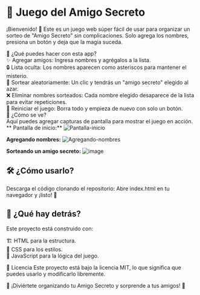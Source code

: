 # 🎁 Juego del Amigo Secreto <br>

¡Bienvenido! 🎉 Este es un juego web súper fácil de usar para organizar un sorteo de "Amigo Secreto" sin complicaciones. Solo agrega los nombres, presiona un botón y deja que la magia suceda.

🚀 ¿Qué puedes hacer con esta app? <br>
✨ Agregar amigos: Ingresa nombres y agrégalos a la lista. <br>
🔒 Lista oculta: Los nombres aparecen como asteriscos para mantener el misterio. <br>
🎲 Sortear aleatoriamente: Un clic y tendrás un "amigo secreto" elegido al azar. <br>
❌ Eliminar nombres sorteados: Cada nombre elegido desaparece de la lista para evitar repeticiones. <br>
🔄 Reiniciar el juego: Borra todo y empieza de nuevo con solo un botón. <br>
📸 ¿Cómo se ve? <br>
Aquí puedes agregar capturas de pantalla para mostrar el juego en acción.
**
Pantalla de inicio:**
![Pantalla-inicio](https://github.com/user-attachments/assets/7d8e3820-c354-4ef2-bb34-8b6278eaeb07)


**Agregando nombres:**
![Agregando-nombres](https://github.com/user-attachments/assets/c0a9a6ee-33d0-4b52-bf06-cf1657624405)


**Sorteando un amigo secreto:**
![image](https://github.com/user-attachments/assets/1a2e0dd8-0274-4bf3-b191-79c01f4efcc1)

## 🛠 ¿Cómo usarlo? <br>
Descarga el código clonando el repositorio:
Abre index.html en tu navegador y ¡listo! 🎉 <br>


## 📄 ¿Qué hay detrás?
Este proyecto está construido con:

🏗 HTML para la estructura. <br>
🎨 CSS para los estilos. <br>
🚀 JavaScript para la lógica del juego. <br>


📝 Licencia
Este proyecto está bajo la licencia MIT, lo que significa que puedes usarlo y modificarlo libremente.

🎁 ¡Diviértete organizando tu Amigo Secreto y sorprende a tus amigos! 🚀
